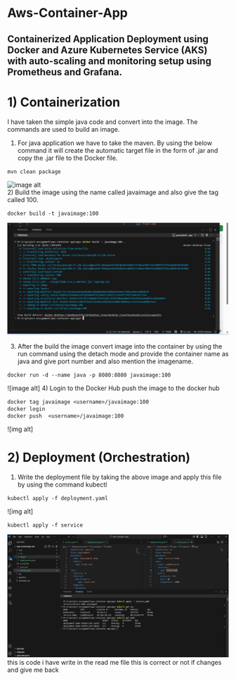 # Aws-Container-App 

## Containerized Application Deployment using Docker and Azure Kubernetes Service (AKS) with auto-scaling and monitoring setup using Prometheus and Grafana.

# 1) Containerization 
I have taken the simple java code and convert into the image. The commands are used to build an image. 
1) For java application we have to take the maven. By using the below command it will create the automatic target file in the form of .jar and copy the .jar file to the Docker file.
```
mvn clean package
```
![image alt](https://github.com/pavithra-dev2003/aws-container-app/blob/main/Screenshot%202025-09-13%20144520.png?raw=true)  
2) Build the image using the name called javaimage and also give the tag called 100.
```
docker build -t javaimage:100
```
![image alt](https://github.com/pavithra-dev2003/aws-container-app/blob/main/Screenshot%202025-09-14%20144520.png?raw=true) 

3) After the build the image convert image into the container by using the run command using the detach mode and provide the container name as java and give port number and also mention the imagename.
```
docker run -d --name java -p 8080:8080 javaimage:100
```
![image alt]
4) Login to the Docker Hub push the image to the docker hub
```
docker tag javaimage <username>/javaimage:100
docker login
docker push  <username>/javaimage:100
```
![img alt]
# 2) Deployment (Orchestration) 
1) Write the deployment file by taking the above image and apply this file by using the command kubectl
```
kubectl apply -f deployment.yaml
```
![img alt]
```
kubectl apply -f service
```
![img alt](https://github.com/pavithra-dev2003/aws-container-app/blob/main/Screenshot%202025-09-14%20151414.png?raw=true) this is code i have write in the read me file this is correct or not if changes and give me back

